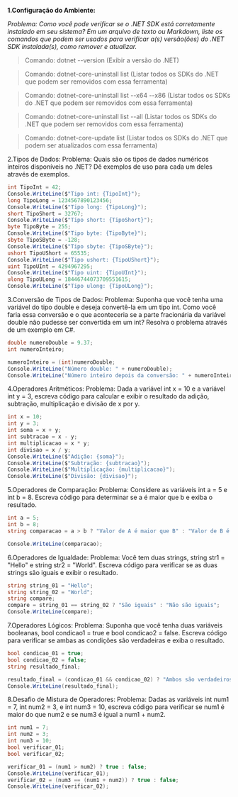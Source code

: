 **1.Configuração do Ambiente:**

*Problema: Como você pode verificar se o .NET SDK está corretamente instalado em seu sistema? Em um arquivo de texto ou Markdown, liste os comandos que podem ser usados para verificar a(s) versão(ões) do .NET SDK instalada(s), como remover e atualizar.*

>Comando: dotnet --version (Exibir a versão do .NET)

>Comando: dotnet-core-uninstall list (Listar todos os SDKs do .NET que podem ser removidos com essa ferramenta)

>Comando: dotnet-core-uninstall list --x64 --x86 (Listar todos os SDKs do .NET que podem ser removidos com essa ferramenta)

>Comando: dotnet-core-uninstall list --all (Listar todos os SDKs do .NET que podem ser removidos com essa ferramenta)

>Comando: dotnet-core-update list (Listar todos os SDKs do .NET que podem ser atualizados com essa ferramenta)

2.Tipos de Dados:
Problema: Quais são os tipos de dados numéricos inteiros disponíveis no .NET? Dê exemplos de uso para cada um deles
através de exemplos.
```csharp
int TipoInt = 42;
Console.WriteLine($"Tipo int: {TipoInt}");
long TipoLong = 1234567890123456;
Console.WriteLine($"Tipo long: {TipoLong}");
short TipoShort = 32767;
Console.WriteLine($"Tipo short: {TipoShort}");
byte TipoByte = 255;
Console.WriteLine($"Tipo byte: {TipoByte}");
sbyte TipoSByte = -128;
Console.WriteLine($"Tipo sbyte: {TipoSByte}");
ushort TipoUShort = 65535;
Console.WriteLine($"Tipo ushort: {TipoUShort}");
uint TipoUInt = 4294967295;
Console.WriteLine($"Tipo uint: {TipoUInt}");
ulong TipoULong = 18446744073709551615;
Console.WriteLine($"Tipo ulong: {TipoULong}"); 
```
3.Conversão de Tipos de Dados:
Problema: Suponha que você tenha uma variável do tipo double e deseja convertê-la em um tipo int. Como você faria essa
conversão e o que aconteceria se a parte fracionária da variável double não pudesse ser convertida em um int? Resolva o 
problema através de um exemplo em C#.
```csharp
double numeroDouble = 9.37;
int numeroInteiro;

numeroInteiro = (int)numeroDouble;
Console.WriteLine("Número double: " + numeroDouble);
Console.WriteLine("Número inteiro depois da conversão: " + numeroInteiro);
```
4.Operadores Aritméticos:
Problema: Dada a variável int x = 10 e a variável int y = 3, escreva código para calcular e exibir o resultado da adição,
subtração, multiplicação e divisão de x por y.
```csharp
int x = 10;
int y = 3;
int soma = x + y;
int subtracao = x - y;
int multiplicacao = x * y;
int divisao = x / y;
Console.WriteLine($"Adição: {soma}");
Console.WriteLine($"Subtração: {subtracao}");
Console.WriteLine($"Multiplicação: {multiplicacao}");
Console.WriteLine($"Divisão: {divisao}");
```
5.Operadores de Comparação:
Problema: Considere as variáveis int a = 5 e int b = 8. Escreva código para determinar se a é maior que b e exiba o resultado.
```csharp
int a = 5;
int b = 8;
string comparacao = a > b ? "Valor de A é maior que B" : "Valor de B é maior que A";

Console.WriteLine(comparacao);
```
6.Operadores de Igualdade:
Problema: Você tem duas strings, string str1 = "Hello" e string str2 = "World". Escreva código para verificar se as duas
strings são iguais e exibir o resultado.
```csharp
string string_01 = "Hello";
string string_02 = "World";
string compare;
compare = string_01 == string_02 ? "São iguais" : "Não são iguais";
Console.WriteLine(compare);
```
7.Operadores Lógicos:
Problema: Suponha que você tenha duas variáveis booleanas, bool condicao1 = true e bool condicao2 = false. Escreva código
para verificar se ambas as condições são verdadeiras e exiba o resultado.
```csharp
bool condicao_01 = true;
bool condicao_02 = false;
string resultado_final;

resultado_final = (condicao_01 && condicao_02) ? "Ambos são verdadeiros." : "Pelo menos uma das condições é falsa.";
Console.WriteLine(resultado_final);
```
8.Desafio de Mistura de Operadores:
Problema: Dadas as variáveis int num1 = 7, int num2 = 3, e int num3 = 10, escreva código para verificar se num1 é maior do
que num2 e se num3 é igual a num1 + num2.
```csharp
int num1 = 7;
int num2 = 3;
int num3 = 10;
bool verificar_01;
bool verificar_02;

verificar_01 = (num1 > num2) ? true : false;
Console.WriteLine(verificar_01);
verificar_02 = (num3 == (num1 + num2)) ? true : false;
Console.WriteLine(verificar_02);
```